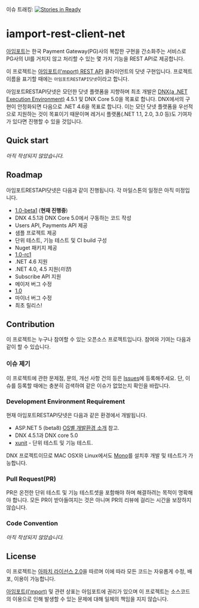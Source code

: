 이슈 트래킹: [![Stories in Ready](https://badge.waffle.io/gongdo/iamport-rest-client-net.png?label=ready&title=Ready)](https://waffle.io/gongdo/iamport-rest-client-net)
# iamport-rest-client-net
[아임포트](http://www.iamport.kr/)는 한국 Payment Gateway(PG)사의 복잡한 구현을 간소화주는 서비스로 PG사의 UI를 거치지 않고 처리할 수 있는 몇 가지 기능을 REST API로 제공합니다.

이 프로젝트는 [아임포트(I'mport) REST API](https://api.iamport.kr/) 클라이언트의 닷넷 구현입니다. 프로젝트 이름을 표기할 때에는 `아임포트RESTAPI닷넷`이라고 합니다.

아임포트RESTAPI닷넷은 모던한 닷넷 플랫폼을 지향하며 최초 개발은 [DNX(a .NET Execution Environment)](https://github.com/aspnet/dnx) 4.5.1 및 DNX Core 5.0을 목표로 합니다. DNX에서의 구현이 안정화되면 다음으로 .NET 4.6을 목표로 합니다. 이는 모던 닷넷 플랫폼을 우선적으로 지원하는 것이 목표이기 때문이며 레거시 플랫폼(.NET 1.1, 2.0, 3.0 등)도 기여자가 있다면 진행할 수 있을 것입니다.


## Quick start
*아직 작성되지 않았습니다.*

## Roadmap
아임포트RESTAPI닷넷은 다음과 같이 진행됩니다. 각 마일스톤의 일정은 아직 미정입니다.

* [1.0-beta1](https://github.com/gongdo/iamport-rest-client-net/milestones/1.0-beta1) (**현재 진행중**)
 * DNX 4.5.1과 DNX Core 5.0에서 구동하는 코드 작성
 * Users API, Payments API 제공
 * 샘플 프로젝트 제공
 * 단위 테스트, 기능 테스트 및 CI build 구성
 * Nuget 패키지 제공
* [1.0-rc1](https://github.com/gongdo/iamport-rest-client-net/milestones/1.0-rc1)
 * .NET 4.6 지원
 * .NET 4.0, 4.5 지원(*미정*)
 * Subscribe API 지원
 * 메이저 버그 수정
* [1.0](https://github.com/gongdo/iamport-rest-client-net/milestones/1.0)
 * 마이너 버그 수정
 * 최초 릴리스!

## Contribution
이 프로젝트는 누구나 참여할 수 있는 오픈소스 프로젝트입니다. 참여와 기여는 다음과 같이 할 수 있습니다.

### 이슈 제기
이 프로젝트에 관한 문제점, 문의, 개선 사항 건의 등은 [Issues](https://github.com/gongdo/iamport-rest-client-net/issues)에 등록해주세요. 단, 이슈를 등록할 때에는 충분히 검색하여 같은 이슈가 없었는지 확인을 바랍니다.

### Development Environment Requirement
현재 아임포트RESTAPI닷넷은 다음과 같은 환경에서 개발됩니다.
* ASP.NET 5 (beta8) [OS별 개발환경 소개](https://docs.asp.net/en/latest/getting-started/index.html) 참고. 
* DNX 4.5.1과 DNX core 5.0
* [xunit](xunit.github.io) - 단위 테스트 및 기능 테스트.
 
DNX 프로젝트이므로 MAC OSX와 Linux에서도 [Mono](http://www.mono-project.com/)를 설치후 개발 및 테스트가 가능합니다.

### Pull Request(PR)
PR은 온전한 단위 테스트 및 기능 테스트셋을 포함해야 하며 해결하려는 목적이 명확해야 합니다. 모든 PR이 받아들여지는 것은 아니며 PR의 리뷰에 걸리는 시간을 보장하지 않습니다.

### Code Convention
*아직 작성되지 않았습니다.*

## License
이 프로젝트는 [아파치 라이선스 2.0](https://github.com/gongdo/iamport-rest-client-net/blob/master/LICENSE)을 따르며 이에 따라 모든 코드는 자유롭게 수정, 배포, 이용이 가능합니다.

[아임포트(I'mport)](http://www.iamport.kr/) 및 관련 상표는 아임포트에 권리가 있으며 이 프로젝트는 소스코드의 이용으로 인해 발생할 수 있는 문제에 대해 일체의 책임을 지지 않습니다.

